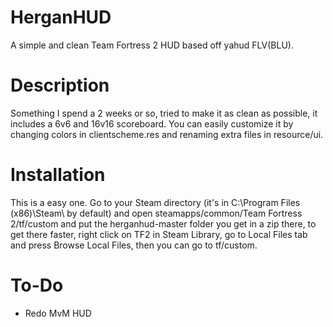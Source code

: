 HerganHUD
=========


A simple and clean Team Fortress 2 HUD based off yahud FLV(BLU).

Description
===========


Something I spend a 2 weeks or so, tried to make it as clean as possible, it includes a 6v6 and 16v16 scoreboard.
You can easily customize it by changing colors in clientscheme.res and renaming extra files in resource/ui.

Installation
============


This is a easy one. Go to your Steam directory (it's in C:\Program Files (x86)\Steam\ by default) and open steamapps/common/Team Fortress 2/tf/custom
and put the herganhud-master folder you get in a zip there, to get there faster, right click on TF2 in Steam Library, go to Local Files tab
and press Browse Local Files, then you can go to tf/custom.

To-Do
=========


- Redo MvM HUD
